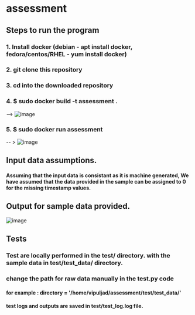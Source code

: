 # assessment
## Steps to run the program
### 1. Install docker (debian - apt install docker, fedora/centos/RHEL - yum install docker)
### 2. git clone this repository
### 3. cd into the downloaded repository
### 4. $ sudo docker build -t assessment . 
 --> ![image](https://user-images.githubusercontent.com/17043489/167782851-f0c33e85-049a-4f73-9c8e-db4bd1e36f37.png)

### 5. $ sudo docker run assessment
-- >  ![image](https://user-images.githubusercontent.com/17043489/167782975-a49d2627-ad09-41cf-a02d-3b20ce1b9881.png)

## Input data assumptions.
#### Assuming that the input data is consistant as it is machine generated, We have assumed that the data provided in the sample can be assigned to 0 for the missing timestamp values.

## Output for sample data provided.

![image](https://user-images.githubusercontent.com/17043489/167780349-a46976b8-0b0f-4aea-847b-8edebc3e2f65.png)

## Tests
### Test are locally performed in the test/ directory. with the sample data in test/test_data/ directory.
### change the path for raw data manually in the test.py code 
#### for example : directory = '/home/vipuljad/assessment/test/test_data/'
#### test logs and outputs are saved in test/test_log.log file.
